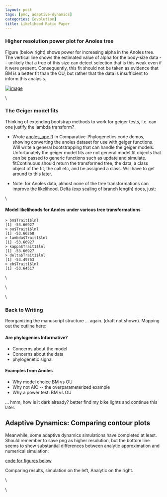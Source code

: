 ```yaml
---
layout: post
tags: [pmc, adaptive-dynamics]
categories: [evolution]
title: Likelihood Ratio Paper
---
```







 








### Higher resolution power plot for Anoles tree

Figure (below right) shows power for increasing alpha in the Anoles
tree. The vertical line shows the estimated value of alpha for the
body-size data -- unlikely that a tree of this size can detect selection
that is this weak even if it were present. Consequently, this fit should
not be taken as evidence that BM is a better fit than the OU, but rather
that the data is insufficient to inform this analysis.

[![image](http://farm5.static.flickr.com/4144/5049237297_86c89766ab.jpg)](http://www.flickr.com/photos/cboettig/5049237297/)

\

### The Geiger model fits

Thinking of extending bootstrap methods to work for geiger tests, i.e.
can one justify the lambda transform?

-   Wrote
    [anoles\_ape.R](http://github.com/cboettig/Comparative-Phylogenetics/blob/8bcb043dd72d45566fa82de4af80672a42443673/demos/anoles_ape.R "http://github.com/cboettig/Comparative-Phylogenetics/blob/8bcb043dd72d45566fa82de4af80672a42443673/demos/anoles_ape.R")
    in Comparative-Phylogenetics code demos, showing converting the
    anoles dataset for use with geiger functions. Will write a general
    bootstrapping that can handle the geiger models. Unfortunately the
    geiger model fits are not general model fit objects that can be
    passed to generic functions such as update and simulate.
    fitContinuous should return the transformed tree, the data, a class
    object of the fit, the call etc, and be assigned a class. Will have
    to get around to this later.

-   Note: for Anoles data, almost none of the tree transformations can
    improve the likelihood. Delta (exp scaling of branch length) does,
    just:

\

#### Model likelihoods for Anoles under various tree transformations

~~~~ {.de1}
> bm$Trait1$lnl
[1] -53.66927
> ou$Trait1$lnl
[1] -53.66268
> lambda$Trait1$lnl
[1] -53.66927
> kappa$Trait1$lnl
[1] -53.66927
> delta$Trait1$lnl
[1] -53.49763
> eb$Trait1$lnl
[1] -53.64517
~~~~

\

\

\

### Back to Writing

Reorganizing the manuscript structure ... again. (draft not shown).
Mapping out the outline here:

#### Are phylogenies Informative?

-   Concerns about the model
-   Concerns about the data
-   phylogenetic signal

#### Examples from Anoles

-   Why model choice BM vs OU
-   Why not AIC -- the overparameterized example
-   Why a power test: BM vs OU

... hmm, how is it dark already? better find my bike lights and continue
this later.

Adaptive Dynamics: Comparing contour plots
------------------------------------------

Meanwhile, some adaptive dynamics simulations have completed at least.
Should remember to save png as higher resolution, but the bottom line
seems to show substantial differences between analytic approximation and
numerical simulation:

[code for figures
below](http://github.com/cboettig/AdaptiveDynamics/blob/a4374f840ca0ff81bc2775eff6309a904640bf99/demos/coexist_demo.R "http://github.com/cboettig/AdaptiveDynamics/blob/a4374f840ca0ff81bc2775eff6309a904640bf99/demos/coexist_demo.R")

Comparing results, simulation on the left, Analytic on the right.

\

\

